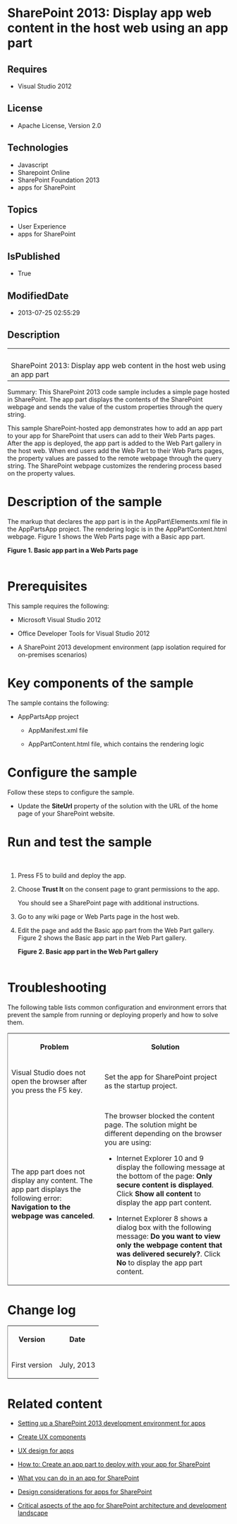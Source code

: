 # SharePoint 2013: Display app web content in the host web using an app part
## Requires
* Visual Studio 2012
## License
* Apache License, Version 2.0
## Technologies
* Javascript
* Sharepoint Online
* SharePoint Foundation 2013
* apps for SharePoint
## Topics
* User Experience
* apps for SharePoint
## IsPublished
* True
## ModifiedDate
* 2013-07-25 02:55:29
## Description

<div id="header">
<table id="bottomTable" cellspacing="0" cellpadding="0">
<tbody>
<tr id="headerTableRow1">
<td align="left"><span id="runningHeaderText">&nbsp;</span></td>
</tr>
<tr id="headerTableRow2">
<td align="left"><span id="nsrTitle">SharePoint 2013: Display app web content in the host web using an app part</span></td>
</tr>
</tbody>
</table>
</div>
<div id="mainSection">
<div id="mainBody">
<div>
<p><span>Summary:</span> This SharePoint 2013 code sample includes a simple page hosted in SharePoint. The app part displays the contents of the SharePoint webpage and sends the value of the custom properties through the query string.</p>
</div>
<div>
<p>This sample SharePoint-hosted app demonstrates how to add an app part to your app for SharePoint that users can add to their Web Parts pages. After the app is deployed, the app part is added to the Web Part gallery in the host web. When end users add the
 Web Part to their Web Parts pages, the property values are passed to the remote webpage through the query string. The SharePoint webpage customizes the rendering process based on the property values.</p>
</div>
<h1>Description of the sample</h1>
<div id="sectionSection0">
<p>The markup that declares the app part is in the AppPart\Elements.xml file in the AppPartsApp project. The rendering logic is in the AppPartContent.html webpage. Figure 1 shows the Web Parts page with a Basic app part.</p>
<strong>
<div class="caption">Figure 1. Basic app part in a Web Parts page</div>
</strong><br>
<img src="/site/view/file/92862/1/image.png" alt=""></div>
<h1>Prerequisites</h1>
<div id="sectionSection1">
<p>This sample requires the following:</p>
<ul>
<li>
<p>Microsoft Visual Studio 2012</p>
</li><li>
<p>Office Developer Tools for Visual Studio 2012</p>
</li><li>
<p>A SharePoint 2013 development environment (app isolation required for on-premises scenarios)</p>
</li></ul>
</div>
<h1>Key components of the sample</h1>
<div id="sectionSection2">
<p>The sample contains the following:</p>
<ul>
<li>
<p>AppPartsApp project</p>
<ul>
<li>
<p>AppManifest.xml file</p>
</li><li>
<p>AppPartContent.html file, which contains the rendering logic</p>
</li></ul>
</li></ul>
</div>
<h1>Configure the sample</h1>
<div id="sectionSection3">
<p>Follow these steps to configure the sample.</p>
<ul>
<li>
<p>Update the <strong>SiteUrl</strong> property of the solution with the URL of the home page of your SharePoint website.</p>
</li></ul>
</div>
<h1>Run and test the sample</h1>
<div id="sectionSection4">
<p>&nbsp;</p>
<ol>
<li>
<p>Press F5 to build and deploy the app.</p>
</li><li>
<p>Choose <strong><span class="ui">Trust It</span></strong> on the consent page to grant permissions to the app.</p>
<p>You should see a SharePoint page with additional instructions.</p>
</li><li>
<p>Go to any wiki page or Web Parts page in the host web.</p>
</li><li>
<p>Edit the page and add the Basic app part from the Web Part gallery. Figure 2 shows the Basic app part in the Web Part gallery.</p>
<strong>
<div class="caption">Figure 2. Basic app part in the Web Part gallery</div>
</strong><br>
<img src="/site/view/file/92861/1/image.png" alt=""> </li></ol>
</div>
<h1>Troubleshooting</h1>
<div id="sectionSection5">
<p>The following table lists common configuration and environment errors that prevent the sample from running or deploying properly and how to solve them.</p>
<strong>
<div class="caption"></div>
</strong>
<div>
<table cellspacing="2" cellpadding="5" width="50%" frame="lhs">
<tbody>
<tr>
<th>
<p>Problem</p>
</th>
<th>
<p>Solution</p>
</th>
</tr>
<tr>
<td>
<p>Visual Studio does not open the browser after you press the F5 key.</p>
</td>
<td>
<p>Set the app for SharePoint project as the startup project.</p>
</td>
</tr>
<tr>
<td>
<p>The app part does not display any content. The app part displays the following error:
<strong>Navigation to the webpage was canceled</strong>.</p>
</td>
<td>
<p>The browser blocked the content page. The solution might be different depending on the browser you are using:</p>
<ul>
<li>
<p>Internet Explorer 10 and 9 display the following message at the bottom of the page:
<strong>Only secure content is displayed</strong>. Click <strong><span class="ui">Show all content</span></strong> to display the app part content.</p>
</li><li>
<p>Internet Explorer 8 shows a dialog box with the following message: <strong>Do you want to view only the webpage content that was delivered securely?</strong>. Click
<strong><span class="ui">No</span></strong> to display the app part content.</p>
</li></ul>
</td>
</tr>
</tbody>
</table>
</div>
</div>
<h1>Change log</h1>
<div id="sectionSection6"><strong>
<div class="caption"></div>
</strong>
<div>
<table cellspacing="2" cellpadding="5" width="50%" frame="lhs">
<tbody>
<tr>
<th>
<p>Version</p>
</th>
<th>
<p>Date</p>
</th>
</tr>
<tr>
<td>
<p>First version</p>
</td>
<td>
<p>July, 2013</p>
</td>
</tr>
</tbody>
</table>
</div>
</div>
<h1>Related content</h1>
<div id="sectionSection7">
<ul>
<li>
<p><a href="http://msdn.microsoft.com/en-us/library/b0878c12-27c9-4eea-ae3b-7e79e5a8838d" target="_blank">Setting up a SharePoint 2013 development environment for apps</a></p>
</li><li>
<p><a href="http://msdn.microsoft.com/en-us/library/bfdd0a58-2cc5-4805-ac89-4bd2fe6f3b09" target="_blank">Create UX components</a></p>
</li><li>
<p><a href="http://msdn.microsoft.com/en-us/library/d60f409a-b292-4c06-8128-88629091b753" target="_blank">UX design for apps</a></p>
</li><li>
<p><a href="http://msdn.microsoft.com/en-us/library/a2664289-6c56-4cb1-987a-22367fad55eb" target="_blank">How to: Create an app part to deploy with your app for SharePoint</a>
<a href="http://msdn.microsoft.com/library/a2664289-6c56-4cb1-987a-22367fad55eb.aspx" target="_blank">
</a></p>
</li><li>
<p><a href="http://msdn.microsoft.com/en-us/library/26f2999e-db7f-4fe7-a00f-05b009b1927d" target="_blank">What you can do in an app for SharePoint</a></p>
</li><li>
<p><a href="http://msdn.microsoft.com/en-us/library/0942fdce-3227-496a-8873-399fc1dbb72c" target="_blank">Design considerations for apps for SharePoint</a></p>
</li><li>
<p><a href="http://msdn.microsoft.com/en-us/library/ae96572b-8f06-4fd3-854f-fc312f7f2d88" target="_blank">Critical aspects of the app for SharePoint architecture and development landscape</a></p>
</li></ul>
</div>
</div>
</div>
<p>&nbsp;</p>
